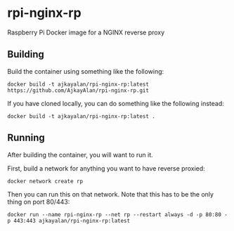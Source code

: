 # rpi-nginx-rp
Raspberry Pi Docker image for a NGINX reverse proxy

## Building
Build the container using something like the following:  

`docker build -t ajkayalan/rpi-nginx-rp:latest https://github.com/AjkayAlan/rpi-nginx-rp.git`  

If you have cloned locally, you can do something like the following instead:  

`docker build -t ajkayalan/rpi-nginx-rp:latest .`  

## Running
After building the container, you will want to run it.

First, build a network for anything you want to have reverse proxied:

`docker network create rp`

Then you can run this on that network. Note that this has to be the only thing on port 80/443:

`docker run --name rpi-nginx-rp --net rp --restart always -d -p 80:80 -p 443:443 ajkayalan/rpi-nginx-rp:latest`
